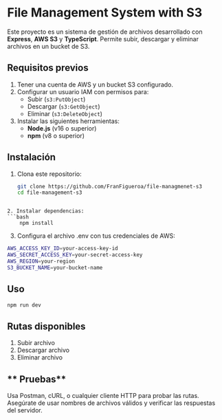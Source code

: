 # **File Management System with S3**

Este proyecto es un sistema de gestión de archivos desarrollado con **Express**, **AWS S3** y **TypeScript**. Permite subir, descargar y eliminar archivos en un bucket de S3.

## **Requisitos previos**
1. Tener una cuenta de AWS y un bucket S3 configurado.
2. Configurar un usuario IAM con permisos para:
   - Subir (`s3:PutObject`)
   - Descargar (`s3:GetObject`)
   - Eliminar (`s3:DeleteObject`)
3. Instalar las siguientes herramientas:
   - **Node.js** (v16 o superior)
   - **npm** (v8 o superior)

## **Instalación**
1. Clona este repositorio:
   ```bash
   git clone https://github.com/FranFigueroa/file-managmenet-s3
   cd file-management-s3
```

2. Instalar dependencias:
```bash
    npm install
```
3. Configura el archivo .env con tus credenciales de AWS:
```bash
AWS_ACCESS_KEY_ID=your-access-key-id
AWS_SECRET_ACCESS_KEY=your-secret-access-key
AWS_REGION=your-region
S3_BUCKET_NAME=your-bucket-name
```

## **Uso**
```bash
npm run dev
```
## **Rutas disponibles**

1. Subir archivo
2. Descargar archivo
3. Eliminar archivo

## ** Pruebas**
Usa Postman, cURL, o cualquier cliente HTTP para probar las rutas. Asegúrate de usar nombres de archivos válidos y verificar las respuestas del servidor.

